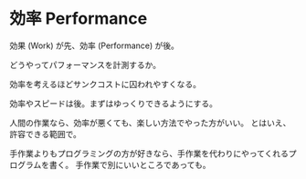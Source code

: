 # 効率 Performance

効果 (Work) が先、効率 (Performance) が後。

どうやってパフォーマンスを計測するか。

効率を考えるほどサンクコストに囚われやすくなる。

効率やスピードは後。まずはゆっくりできるようにする。

人間の作業なら、効率が悪くても、楽しい方法でやった方がいい。
とはいえ、許容できる範囲で。

手作業よりもプログラミングの方が好きなら、手作業を代わりにやってくれるプログラムを書く。
手作業で別にいいところであっても。
